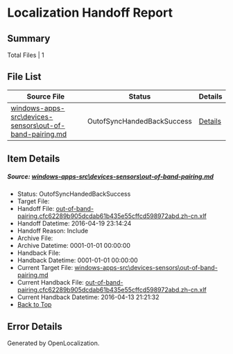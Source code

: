 # <a name='report-top'></a> Localization Handoff Report

## Summary
 Total Files | 1

## File List
 Source File | Status | Details 
 ----------- | ------ | ------- 
 [windows-apps-src\devices-sensors\out-of-band-pairing.md](https://github.com/Microsoft/windows-apps/blob/34089c2943c5f639bf969753d82e36c36b1ac07f/windows-apps-src/devices-sensors/out-of-band-pairing.md) | OutofSyncHandedBackSuccess | [Details](#10630ccf572cabf7d1b70dfee60b0af74a7eba212022)

## Item Details
##### <a name='10630ccf572cabf7d1b70dfee60b0af74a7eba212022'></a> Source: [windows-apps-src\devices-sensors\out-of-band-pairing.md](https://github.com/Microsoft/windows-apps/blob/34089c2943c5f639bf969753d82e36c36b1ac07f/windows-apps-src/devices-sensors/out-of-band-pairing.md)
* Status: OutofSyncHandedBackSuccess
* Target File: 
* Handoff File: [out-of-band-pairing.cfc62289b905dcdab61b435e55cffcd598972abd.zh-cn.xlf](https://github.com/Microsoft/WDG.handoff/blob/378cc1cc046c80a542b53a718cb00daa7d978612/ol-handoff/Microsoft/windows-apps.zh-cn/master/out-of-band-pairing.cfc62289b905dcdab61b435e55cffcd598972abd.zh-cn.xlf)
* Handoff Datetime: 2016-04-19 23:14:24
* Handoff Reason: Include
* Archive File: 
* Archive Datetime: 0001-01-01 00:00:00
* Handback File: 
* Handback Datetime: 0001-01-01 00:00:00
* Current Target File: [windows-apps-src\devices-sensors\out-of-band-pairing.md](https://github.com/Microsoft/windows-apps.zh-cn/blob/2df1ee2c7294e678466e80875dfab2d8eabd32ae/windows-apps-src/devices-sensors/out-of-band-pairing.md)
* Current Handback File: [out-of-band-pairing.cfc62289b905dcdab61b435e55cffcd598972abd.zh-cn.xlf](https://github.com/Microsoft/WDG.handback/blob/490b527037c13243a6dddc25993a26279c7d0e64/ol-handback/Microsoft/windows-apps.zh-cn/master/out-of-band-pairing.cfc62289b905dcdab61b435e55cffcd598972abd.zh-cn.xlf)
* Current Handback Datetime: 2016-04-13 21:21:32
* [Back to Top](#report-top)


## Error Details

Generated by OpenLocalization.
